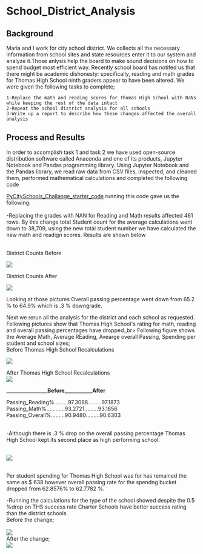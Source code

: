 # School_District_Analysis


## Background

Maria and I work for city school district. We collects all the necessary information from school sites and state resources enter it to our system and analyze it.Those anlysis help the board to make sound decisions on how to spend budget most efficient way.
Recently school board has notifed us that there might be academic dishonesty: specifically, reading and math grades for Thomas High School ninth graders appear to have been altered. We were given the following tasks to complete;

	1-Replace the math and reading scores for Thomas High School with NaNs while keeping the rest of the data intact
	2-Repeat the school district analysis for all schools
	3-Write up a report to describe how these changes affected the overall analysis
	
## Process and Results
In order to accomplish task 1 and task 2 we have used open-source distribution software called Anaconda and one of its products, Jupyter Notebook and Pandas programming library. 
Using Jupyter Notebook and the Pandas library, we read raw data from CSV files, inspected, and cleaned them, performed mathematical calculations and completed the following code

[PyCitySchools_Challange_starter_code](https://github.com/4renginy/School_District_Analysis/blob/main/PyCitySchools_Challenge_starter_code.ipynb) running this code gave us the following:<br>
<br>
-Replacing the grades with NAN for Reading and Math results affected 461 rows. By this change total Student count for the average calculations went down to 38,709, using the new total student number we have calculated the new math and readign scores. Results are shown below<br>

<br>
District Counts Before<br>

![](https://github.com/4renginy/School_District_Analysis/blob/main/Resources/module_dist_summary.PNG)

District Counts After<br>

![](https://github.com/4renginy/School_District_Analysis/blob/main/Resources/Challange_Dist_Summary.PNG)

Looking at those pictures Overall passing percentage went down from 65.2 % to 64.9% which is .3 % downgrade.<br>

Next we rerun all the analysis for the district and each school as requested. Following pictures show that Thomas High School's rating for math, reading and overall passing percentages have dropped.,br>
Following figure shows the Average Math, Average REading, Avearge overall Passing, Spending per student and school sizes;<br>
Before Thomas High School Recalculations<br>

![](https://github.com/4renginy/School_District_Analysis/blob/main/Resources/Module_categorized.PNG)

After Thomas High School Recalculations<br>
![](https://github.com/4renginy/School_District_Analysis/blob/main/Resources/Challange_Categorized.PNG)


	
_________________________Before___________After________

Passing_Reading%.........97.3088.........97.1873     
Passing_Math%............93.2721.........93.1856     
Passing_Overall%.........90.9480.........90.6303     

<br>
-Although there is .3 % drop on the overall passing percentage Thomas High School kept its second place as high performing school.<br>
<br>

![](https://github.com/4renginy/School_District_Analysis/blob/main/Resources/Challange_top5.PNG)

<br>
Per student spending for Thomas High School was for has remained the same as $ 638 however overall passing rate for the spendng bucket dropped from 62.8576% to  62.7782 %.<br>

-Running the calculations for the type of the school showed despite the 0.5 %drop on THS success rate Charter Schools have better success rating than the district schools.<br>
 Before the change;<br>
 <br>
![](https://github.com/4renginy/School_District_Analysis/blob/main/Resources/Module_success_by_type.PNG)
<br>
After the change;<br>
![](https://github.com/4renginy/School_District_Analysis/blob/main/Resources/Module_success_by_type.PNG)



